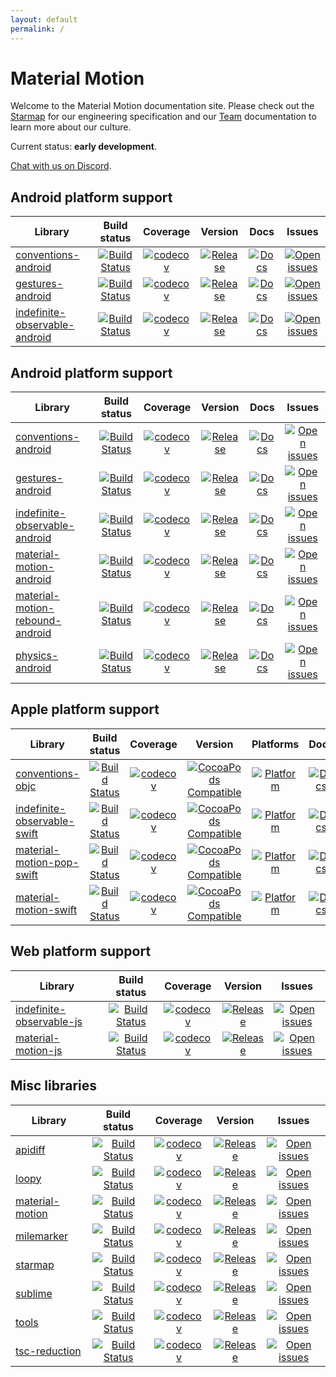 ```yaml
---
layout: default
permalink: /
---
```


# Material Motion

Welcome to the Material Motion documentation site. Please check out the [Starmap](starmap/) for our engineering specification and our [Team](team/) documentation to learn more about our culture.

Current status: **early development**.

[Chat with us on Discord](https://discord.gg/ZJyGXza).

## Android platform support

| Library | Build status | Coverage | Version | Docs | Issues |
|---------|:------------:|:--------:|:-------:|:----:|:------:|
| [conventions-android](https://github.com/material-motion/conventions-android/) | [![Build Status](https://img.shields.io/travis/material-motion/conventions-android/develop.svg)](https://travis-ci.org/material-motion/conventions-android/) | [![codecov](https://img.shields.io/codecov/c/github/material-motion/conventions-android/develop.svg)](https://codecov.io/gh/material-motion/conventions-android/) | [![Release](https://img.shields.io/github/release/material-motion/conventions-android.svg)](https://github.com/material-motion/conventions-android/releases/latest/) | [![Docs](https://img.shields.io/badge/jitpack-docs-green.svg)](null) | [![Open issues](https://img.shields.io/github/issues/material-motion/conventions-android.svg)](https://github.com/material-motion/conventions-android/issues/) |
| [gestures-android](https://github.com/material-motion/gestures-android/) | [![Build Status](https://img.shields.io/travis/material-motion/gestures-android/develop.svg)](https://travis-ci.org/material-motion/gestures-android/) | [![codecov](https://img.shields.io/codecov/c/github/material-motion/gestures-android/develop.svg)](https://codecov.io/gh/material-motion/gestures-android/) | [![Release](https://img.shields.io/github/release/material-motion/gestures-android.svg)](https://github.com/material-motion/gestures-android/releases/latest/) | [![Docs](https://img.shields.io/badge/jitpack-docs-green.svg)]() | [![Open issues](https://img.shields.io/github/issues/material-motion/gestures-android.svg)](https://github.com/material-motion/gestures-android/issues/) |
| [indefinite-observable-android](https://github.com/material-motion/indefinite-observable-android/) | [![Build Status](https://img.shields.io/travis/material-motion/indefinite-observable-android/develop.svg)](https://travis-ci.org/material-motion/indefinite-observable-android/) | [![codecov](https://img.shields.io/codecov/c/github/material-motion/indefinite-observable-android/develop.svg)](https://codecov.io/gh/material-motion/indefinite-observable-android/) | [![Release](https://img.shields.io/github/release/material-motion/indefinite-observable-android.svg)](https://github.com/material-motion/indefinite-observable-android/releases/latest/) | [![Docs](https://img.shields.io/badge/jitpack-docs-green.svg)]() | [![Open issues](https://img.shields.io/github/issues/material-motion/indefinite-observable-android.svg)](https://github.com/material-motion/indefinite-observable-android/issues/) |
## Android platform support

| Library | Build status | Coverage | Version | Docs | Issues |
|---------|:------------:|:--------:|:-------:|:----:|:------:|
| [conventions-android](https://github.com/material-motion/conventions-android/) | [![Build Status](https://img.shields.io/travis/material-motion/conventions-android/develop.svg)](https://travis-ci.org/material-motion/conventions-android/) | [![codecov](https://img.shields.io/codecov/c/github/material-motion/conventions-android/develop.svg)](https://codecov.io/gh/material-motion/conventions-android/) | [![Release](https://img.shields.io/github/release/material-motion/conventions-android.svg)](https://github.com/material-motion/conventions-android/releases/latest/) | [![Docs](https://img.shields.io/badge/jitpack-docs-green.svg)](null) | [![Open issues](https://img.shields.io/github/issues/material-motion/conventions-android.svg)](https://github.com/material-motion/conventions-android/issues/) |
| [gestures-android](https://github.com/material-motion/gestures-android/) | [![Build Status](https://img.shields.io/travis/material-motion/gestures-android/develop.svg)](https://travis-ci.org/material-motion/gestures-android/) | [![codecov](https://img.shields.io/codecov/c/github/material-motion/gestures-android/develop.svg)](https://codecov.io/gh/material-motion/gestures-android/) | [![Release](https://img.shields.io/github/release/material-motion/gestures-android.svg)](https://github.com/material-motion/gestures-android/releases/latest/) | [![Docs](https://img.shields.io/badge/jitpack-docs-green.svg)]() | [![Open issues](https://img.shields.io/github/issues/material-motion/gestures-android.svg)](https://github.com/material-motion/gestures-android/issues/) |
| [indefinite-observable-android](https://github.com/material-motion/indefinite-observable-android/) | [![Build Status](https://img.shields.io/travis/material-motion/indefinite-observable-android/develop.svg)](https://travis-ci.org/material-motion/indefinite-observable-android/) | [![codecov](https://img.shields.io/codecov/c/github/material-motion/indefinite-observable-android/develop.svg)](https://codecov.io/gh/material-motion/indefinite-observable-android/) | [![Release](https://img.shields.io/github/release/material-motion/indefinite-observable-android.svg)](https://github.com/material-motion/indefinite-observable-android/releases/latest/) | [![Docs](https://img.shields.io/badge/jitpack-docs-green.svg)]() | [![Open issues](https://img.shields.io/github/issues/material-motion/indefinite-observable-android.svg)](https://github.com/material-motion/indefinite-observable-android/issues/) |
| [material-motion-android](https://github.com/material-motion/material-motion-android/) | [![Build Status](https://img.shields.io/travis/material-motion/material-motion-android/develop.svg)](https://travis-ci.org/material-motion/material-motion-android/) | [![codecov](https://img.shields.io/codecov/c/github/material-motion/material-motion-android/develop.svg)](https://codecov.io/gh/material-motion/material-motion-android/) | [![Release](https://img.shields.io/github/release/material-motion/material-motion-android.svg)](https://github.com/material-motion/material-motion-android/releases/latest/) | [![Docs](https://img.shields.io/badge/jitpack-docs-green.svg)]() | [![Open issues](https://img.shields.io/github/issues/material-motion/material-motion-android.svg)](https://github.com/material-motion/material-motion-android/issues/) |
| [material-motion-rebound-android](https://github.com/material-motion/material-motion-rebound-android/) | [![Build Status](https://img.shields.io/travis/material-motion/material-motion-rebound-android/develop.svg)](https://travis-ci.org/material-motion/material-motion-rebound-android/) | [![codecov](https://img.shields.io/codecov/c/github/material-motion/material-motion-rebound-android/develop.svg)](https://codecov.io/gh/material-motion/material-motion-rebound-android/) | [![Release](https://img.shields.io/github/release/material-motion/material-motion-rebound-android.svg)](https://github.com/material-motion/material-motion-rebound-android/releases/latest/) | [![Docs](https://img.shields.io/badge/jitpack-docs-green.svg)]() | [![Open issues](https://img.shields.io/github/issues/material-motion/material-motion-rebound-android.svg)](https://github.com/material-motion/material-motion-rebound-android/issues/) |
| [physics-android](https://github.com/material-motion/physics-android/) | [![Build Status](https://img.shields.io/travis/material-motion/physics-android/develop.svg)](https://travis-ci.org/material-motion/physics-android/) | [![codecov](https://img.shields.io/codecov/c/github/material-motion/physics-android/develop.svg)](https://codecov.io/gh/material-motion/physics-android/) | [![Release](https://img.shields.io/github/release/material-motion/physics-android.svg)](https://github.com/material-motion/physics-android/releases/latest/) | [![Docs](https://img.shields.io/badge/jitpack-docs-green.svg)]() | [![Open issues](https://img.shields.io/github/issues/material-motion/physics-android.svg)](https://github.com/material-motion/physics-android/issues/) |

## Apple platform support

| Library | Build status | Coverage | Version | Platforms | Docs | Issues |
|---------|:------------:|:--------:|:-------:|:---------:|:----:|:------:|
| [conventions-objc](https://github.com/material-motion/conventions-objc) | [![Build Status](https://img.shields.io/travis/material-motion/conventions-objc/develop.svg)](https://travis-ci.org/material-motion/conventions-objc/) | [![codecov](https://img.shields.io/codecov/c/github/material-motion/conventions-objc/develop.svg)](https://codecov.io/gh/material-motion/conventions-objc/) | [![CocoaPods Compatible](https://img.shields.io/cocoapods/v/.svg)](https://cocoapods.org/pods//) | [![Platform](https://img.shields.io/cocoapods/p/.svg)](http://cocoadocs.org/docsets/) | [![Docs](https://img.shields.io/cocoapods/metrics/doc-percent/.svg)]() | [![Open issues](https://img.shields.io/github/issues/material-motion/conventions-objc.svg)](https://github.com/material-motion/conventions-objc/issues/) |
| [indefinite-observable-swift](https://github.com/material-motion/indefinite-observable-swift) | [![Build Status](https://img.shields.io/travis/material-motion/indefinite-observable-swift/develop.svg)](https://travis-ci.org/material-motion/indefinite-observable-swift/) | [![codecov](https://img.shields.io/codecov/c/github/material-motion/indefinite-observable-swift/develop.svg)](https://codecov.io/gh/material-motion/indefinite-observable-swift/) | [![CocoaPods Compatible](https://img.shields.io/cocoapods/v/IndefiniteObservable.svg)](https://cocoapods.org/pods/IndefiniteObservable/) | [![Platform](https://img.shields.io/cocoapods/p/IndefiniteObservable.svg)](http://cocoadocs.org/docsets/IndefiniteObservable) | [![Docs](https://img.shields.io/cocoapods/metrics/doc-percent/IndefiniteObservable.svg)](http://cocoadocs.org/docsets/IndefiniteObservable/) | [![Open issues](https://img.shields.io/github/issues/material-motion/indefinite-observable-swift.svg)](https://github.com/material-motion/indefinite-observable-swift/issues/) |
| [material-motion-pop-swift](https://github.com/material-motion/material-motion-pop-swift) | [![Build Status](https://img.shields.io/travis/material-motion/material-motion-pop-swift/develop.svg)](https://travis-ci.org/material-motion/material-motion-pop-swift/) | [![codecov](https://img.shields.io/codecov/c/github/material-motion/material-motion-pop-swift/develop.svg)](https://codecov.io/gh/material-motion/material-motion-pop-swift/) | [![CocoaPods Compatible](https://img.shields.io/cocoapods/v/.svg)](https://cocoapods.org/pods//) | [![Platform](https://img.shields.io/cocoapods/p/.svg)](http://cocoadocs.org/docsets/) | [![Docs](https://img.shields.io/cocoapods/metrics/doc-percent/.svg)]() | [![Open issues](https://img.shields.io/github/issues/material-motion/material-motion-pop-swift.svg)](https://github.com/material-motion/material-motion-pop-swift/issues/) |
| [material-motion-swift](https://github.com/material-motion/material-motion-swift) | [![Build Status](https://img.shields.io/travis/material-motion/material-motion-swift/develop.svg)](https://travis-ci.org/material-motion/material-motion-swift/) | [![codecov](https://img.shields.io/codecov/c/github/material-motion/material-motion-swift/develop.svg)](https://codecov.io/gh/material-motion/material-motion-swift/) | [![CocoaPods Compatible](https://img.shields.io/cocoapods/v/.svg)](https://cocoapods.org/pods//) | [![Platform](https://img.shields.io/cocoapods/p/.svg)](http://cocoadocs.org/docsets/) | [![Docs](https://img.shields.io/cocoapods/metrics/doc-percent/.svg)]() | [![Open issues](https://img.shields.io/github/issues/material-motion/material-motion-swift.svg)](https://github.com/material-motion/material-motion-swift/issues/) |

## Web platform support

| Library | Build status | Coverage | Version | Issues |
|---------|:------------:|:--------:|:-------:|:------:|
| [indefinite-observable-js](https://github.com/material-motion/indefinite-observable-js) | [![Build Status](https://img.shields.io/travis/material-motion/indefinite-observable-js/develop.svg)](https://travis-ci.org/material-motion/indefinite-observable-js/) | [![codecov](https://img.shields.io/codecov/c/github/material-motion/indefinite-observable-js/develop.svg)](https://codecov.io/gh/material-motion/indefinite-observable-js/) | [![Release](https://img.shields.io/npm/v/indefinite-observable.svg)](https://www.npmjs.com/package/indefinite-observable/) | [![Open issues](https://img.shields.io/github/issues/material-motion/indefinite-observable-js.svg)](https://github.com/material-motion/indefinite-observable-js/issues/) |
| [material-motion-js](https://github.com/material-motion/material-motion-js) | [![Build Status](https://img.shields.io/travis/material-motion/material-motion-js/develop.svg)](https://travis-ci.org/material-motion/material-motion-js/) | [![codecov](https://img.shields.io/codecov/c/github/material-motion/material-motion-js/develop.svg)](https://codecov.io/gh/material-motion/material-motion-js/) | [![Release](https://img.shields.io/npm/v/material-motion.svg)](https://www.npmjs.com/package/material-motion/) | [![Open issues](https://img.shields.io/github/issues/material-motion/material-motion-js.svg)](https://github.com/material-motion/material-motion-js/issues/) |

## Misc libraries

| Library | Build status | Coverage | Version | Issues |
|---------|:------------:|:--------:|:-------:|:------:|
| [apidiff](https://github.com/material-motion/apidiff/) | [![Build Status](https://img.shields.io/travis/material-motion/apidiff/develop.svg)](https://travis-ci.org/material-motion/apidiff/) | [![codecov](https://img.shields.io/codecov/c/github/material-motion/apidiff/develop.svg)](https://codecov.io/gh/material-motion/apidiff/) | [![Release](https://img.shields.io/github/release/material-motion/apidiff.svg)](https://github.com/material-motion/apidiff/releases/latest/) | [![Open issues](https://img.shields.io/github/issues/material-motion/apidiff.svg)](https://github.com/material-motion/apidiff/issues/) |
| [loopy](https://github.com/material-motion/loopy/) | [![Build Status](https://img.shields.io/travis/material-motion/loopy/develop.svg)](https://travis-ci.org/material-motion/loopy/) | [![codecov](https://img.shields.io/codecov/c/github/material-motion/loopy/develop.svg)](https://codecov.io/gh/material-motion/loopy/) | [![Release](https://img.shields.io/github/release/material-motion/loopy.svg)](https://github.com/material-motion/loopy/releases/latest/) | [![Open issues](https://img.shields.io/github/issues/material-motion/loopy.svg)](https://github.com/material-motion/loopy/issues/) |
| [material-motion](https://github.com/material-motion/material-motion/) | [![Build Status](https://img.shields.io/travis/material-motion/material-motion/develop.svg)](https://travis-ci.org/material-motion/material-motion/) | [![codecov](https://img.shields.io/codecov/c/github/material-motion/material-motion/develop.svg)](https://codecov.io/gh/material-motion/material-motion/) | [![Release](https://img.shields.io/github/release/material-motion/material-motion.svg)](https://github.com/material-motion/material-motion/releases/latest/) | [![Open issues](https://img.shields.io/github/issues/material-motion/material-motion.svg)](https://github.com/material-motion/material-motion/issues/) |
| [milemarker](https://github.com/material-motion/milemarker/) | [![Build Status](https://img.shields.io/travis/material-motion/milemarker/develop.svg)](https://travis-ci.org/material-motion/milemarker/) | [![codecov](https://img.shields.io/codecov/c/github/material-motion/milemarker/develop.svg)](https://codecov.io/gh/material-motion/milemarker/) | [![Release](https://img.shields.io/github/release/material-motion/milemarker.svg)](https://github.com/material-motion/milemarker/releases/latest/) | [![Open issues](https://img.shields.io/github/issues/material-motion/milemarker.svg)](https://github.com/material-motion/milemarker/issues/) |
| [starmap](https://github.com/material-motion/starmap/) | [![Build Status](https://img.shields.io/travis/material-motion/starmap/develop.svg)](https://travis-ci.org/material-motion/starmap/) | [![codecov](https://img.shields.io/codecov/c/github/material-motion/starmap/develop.svg)](https://codecov.io/gh/material-motion/starmap/) | [![Release](https://img.shields.io/github/release/material-motion/starmap.svg)](https://github.com/material-motion/starmap/releases/latest/) | [![Open issues](https://img.shields.io/github/issues/material-motion/starmap.svg)](https://github.com/material-motion/starmap/issues/) |
| [sublime](https://github.com/material-motion/sublime/) | [![Build Status](https://img.shields.io/travis/material-motion/sublime/develop.svg)](https://travis-ci.org/material-motion/sublime/) | [![codecov](https://img.shields.io/codecov/c/github/material-motion/sublime/develop.svg)](https://codecov.io/gh/material-motion/sublime/) | [![Release](https://img.shields.io/github/release/material-motion/sublime.svg)](https://github.com/material-motion/sublime/releases/latest/) | [![Open issues](https://img.shields.io/github/issues/material-motion/sublime.svg)](https://github.com/material-motion/sublime/issues/) |
| [tools](https://github.com/material-motion/tools/) | [![Build Status](https://img.shields.io/travis/material-motion/tools/develop.svg)](https://travis-ci.org/material-motion/tools/) | [![codecov](https://img.shields.io/codecov/c/github/material-motion/tools/develop.svg)](https://codecov.io/gh/material-motion/tools/) | [![Release](https://img.shields.io/github/release/material-motion/tools.svg)](https://github.com/material-motion/tools/releases/latest/) | [![Open issues](https://img.shields.io/github/issues/material-motion/tools.svg)](https://github.com/material-motion/tools/issues/) |
| [tsc-reduction](https://github.com/material-motion/tsc-reduction/) | [![Build Status](https://img.shields.io/travis/material-motion/tsc-reduction/develop.svg)](https://travis-ci.org/material-motion/tsc-reduction/) | [![codecov](https://img.shields.io/codecov/c/github/material-motion/tsc-reduction/develop.svg)](https://codecov.io/gh/material-motion/tsc-reduction/) | [![Release](https://img.shields.io/github/release/material-motion/tsc-reduction.svg)](https://github.com/material-motion/tsc-reduction/releases/latest/) | [![Open issues](https://img.shields.io/github/issues/material-motion/tsc-reduction.svg)](https://github.com/material-motion/tsc-reduction/issues/) |
